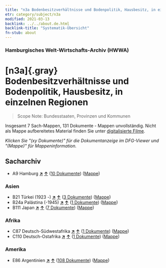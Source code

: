 ```yaml
---
title: "n3a Bodenbesitzverhältnisse und Bodenpolitik, Hausbesitz, in einzelnen Regionen"
etr: category/subject/n3a
modified: 2021-03-13
backlink: ../../about.de.html
backlink-title: "Systematik-Übersicht"
fn-stub: about
---
```


### Hamburgisches Welt-Wirtschafts-Archiv (HWWA)
# [n3a]{.gray}&#8201; Bodenbesitzverhältnisse und Bodenpolitik, Hausbesitz, in einzelnen Regionen&#160; 


> Scope Note: Bundesstaaten, Provinzen und Kommunen



Insgesamt 7 Sach-Mappen, 131 Dokumente - Mappen unvollständig.
Nicht als Mappe aufbereitetes Material finden Sie unter [digitalisierte Filme](/film/h1_sh).

_Klicken Sie "(xy Dokumente)" für die Dokumentanzeige im DFG-Viewer und "(Mappe)" für Mappeninformation._

## Sacharchiv



- A9 Hamburg [**&nearr;**](../../../geo/i/140905/about.de.html "Hamburg (alle Mappen)") [**&uarr;**](../../../geo/about.de.html#A9 "Ländersystematik") (<a href="https://pm20.zbw.eu/dfgview/sh/140905,145047" title="über: Hamburg : Bodenbesitzverhältnisse und Bodenpolitik, Hausbesitz, in einzelnen Regionen" target="_blank">10 Dokumente</a>) ([Mappe](http://purl.org/pressemappe20/folder/sh/140905,145047))

### Asien

- B21 Türkei (1923 -) [**&nearr;**](../../../geo/i/141111/about.de.html "Türkei (1923 -) (alle Mappen)") [**&uarr;**](../../../geo/about.de.html#B21 "Ländersystematik") (<a href="https://pm20.zbw.eu/dfgview/sh/141111,145047" title="über: Türkei (1923 -) : Bodenbesitzverhältnisse und Bodenpolitik, Hausbesitz, in einzelnen Regionen" target="_blank">3 Dokumente</a>) ([Mappe](http://purl.org/pressemappe20/folder/sh/141111,145047))
- B24a Palästina (-1945) [**&nearr;**](../../../geo/i/141115/about.de.html "Palästina (-1945) (alle Mappen)") [**&uarr;**](../../../geo/about.de.html#B24a "Ländersystematik") (<a href="https://pm20.zbw.eu/dfgview/sh/141115,145047" title="über: Palästina (-1945) : Bodenbesitzverhältnisse und Bodenpolitik, Hausbesitz, in einzelnen Regionen" target="_blank">1 Dokumente</a>) ([Mappe](http://purl.org/pressemappe20/folder/sh/141115,145047))
- B111 Japan [**&nearr;**](../../../geo/i/141272/about.de.html "Japan (alle Mappen)") [**&uarr;**](../../../geo/about.de.html#B111 "Ländersystematik") (<a href="https://pm20.zbw.eu/dfgview/sh/141272,145047" title="über: Japan : Bodenbesitzverhältnisse und Bodenpolitik, Hausbesitz, in einzelnen Regionen" target="_blank">7 Dokumente</a>) ([Mappe](http://purl.org/pressemappe20/folder/sh/141272,145047))

### Afrika

- C87 Deutsch-Südwestafrika [**&nearr;**](../../../geo/i/141450/about.de.html "Deutsch-Südwestafrika (alle Mappen)") [**&uarr;**](../../../geo/about.de.html#C87 "Ländersystematik") (<a href="https://pm20.zbw.eu/dfgview/sh/141450,145047" title="über: Deutsch-Südwestafrika : Bodenbesitzverhältnisse und Bodenpolitik, Hausbesitz, in einzelnen Regionen" target="_blank">1 Dokumente</a>) ([Mappe](http://purl.org/pressemappe20/folder/sh/141450,145047))
- C110 Deutsch-Ostafrika [**&nearr;**](../../../geo/i/141471/about.de.html "Deutsch-Ostafrika (alle Mappen)") [**&uarr;**](../../../geo/about.de.html#C110 "Ländersystematik") (<a href="https://pm20.zbw.eu/dfgview/sh/141471,145047" title="über: Deutsch-Ostafrika : Bodenbesitzverhältnisse und Bodenpolitik, Hausbesitz, in einzelnen Regionen" target="_blank">1 Dokumente</a>) ([Mappe](http://purl.org/pressemappe20/folder/sh/141471,145047))

### Amerika

- E86 Argentinien [**&nearr;**](../../../geo/i/141692/about.de.html "Argentinien (alle Mappen)") [**&uarr;**](../../../geo/about.de.html#E86 "Ländersystematik") (<a href="https://pm20.zbw.eu/dfgview/sh/141692,145047" title="über: Argentinien : Bodenbesitzverhältnisse und Bodenpolitik, Hausbesitz, in einzelnen Regionen" target="_blank">108 Dokumente</a>) ([Mappe](http://purl.org/pressemappe20/folder/sh/141692,145047))


